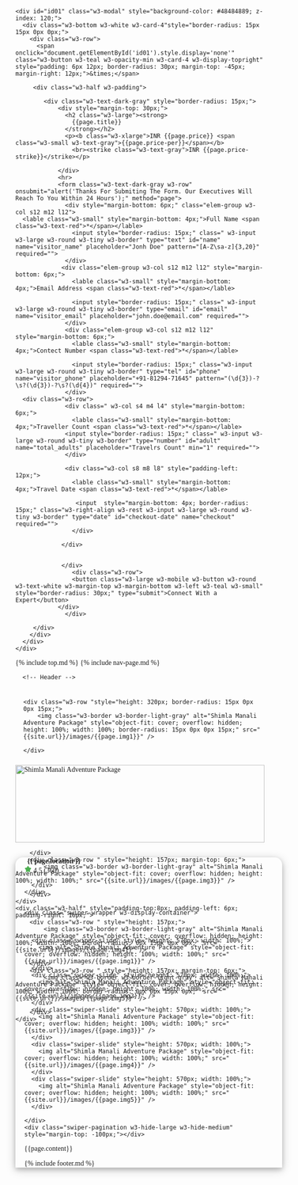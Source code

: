 <!DOCTYPE html>
<html lang="en">
<head>
<title>{{page.title}}</title>
<link rel="icon" type="image/x-icon" href="{{site.url}}/images/logo.png">
<meta name="description" content="{{page.discription}}">
  <meta name="keywords" content="{{page.keywords}}">
  <meta name="author" content="Tourist hill">
  <meta name="copyright" content="Tourist Hill Travels" />
<meta name="application-name" content="Tourist Hill Travels" />

<!--FB Meta-->
<meta property="og:title" content="{{page.title}}" />
<meta property="og:type" content="article" />
<meta property="og:image" content="{{site.url}}/images/{{page.img1}}" />
<meta property="og:url" content="{{site.url}}{{page.url}}" />
<meta property="og:description" content="{{page.discription}}" />
<!--Adsence-->
  <meta name="google-adsense-account" content="ca-pub-3313624136394536">
  <script async src="https://pagead2.googlesyndication.com/pagead/js/adsbygoogle.js?client=ca-pub-3313624136394536"
     crossorigin="anonymous"></script>
<meta charset="UTF-8">
<meta name="viewport" content="width=device-width, initial-scale=1">
<link rel="stylesheet" href="{{site.url}}/style.css">
<link rel="stylesheet" href="https://fonts.googleapis.com/css?family=Poppins">
<script type="application/ld+json">
{
    "@context" : "https://schema.org",
    "@type" : "WebSite",
    "name" : "Tourist Hill Travels",
    "url" : "https://touristhill.in"
}
</script>
<link rel="stylesheet" href="https://cdnjs.cloudflare.com/ajax/libs/font-awesome/6.6.0/css/all.min.css">
<link rel="stylesheet" href="https://cdn.jsdelivr.net/npm/swiper@11/swiper-bundle.min.css" />

<style>
  hr {
    border-bottom: 2px solid #f1f1f1;
    border-top: 2px solid #ffffff;
    border-radius: 30px;
  }
  excluded ul {
  --icon-space: 1.3em;
  list-style: none;
  padding: 0;
}
   included ul {
  --icon-space: 1.3em;
  list-style: none;
  padding: 0;
}
excluded li {
  padding-left: var(--icon-space);
}

excluded li:before {
  content: "\f00d"; /* FontAwesome Unicode */
  font-family: FontAwesome;
  display: inline-block;
  color: red;
  margin-left: calc( var(--icon-space) * -1 );
  width: var(--icon-space);
}
included li {
  padding-left: var(--icon-space);
}

included li:before {
  content: "\f00c"; /* FontAwesome Unicode */
  font-family: FontAwesome;
  display: inline-block;
  color: green;
  margin-left: calc( var(--icon-space) * -1 );
  width: var(--icon-space);
}
.swiper-pagination{
    margin-bottom: 70px;
    
  }
   .swiper-pagination-bullet {
      width: 20px;
      height: 4px;
     
      
    
      opacity: 1;
      background: #ffffff;
      border-radius: 5px;
    }

    .swiper-pagination-bullet-active {
      
      color: #ffffff;
      background: #ff5722;
      border-radius: 5px;
    }

  a{
    text-decoration: none;
  }
body,h1,h2,h3,h4,h5,h6 {font-family: "Poppins"}
.w3-bar,h1,button,p {font-family: "Poppins"}

.w3-content{
  max-width: 1200px;
}


.swiper {
      width: 100%;
      height: 100%;
    }

    
</style>
</head>
<body>

   <!--bottom fixed-->
   <div id="Fixed" class="w3-display-container w3-row w3-white w3-border-top w3-border-light-gray w3-hide-large w3-hide-medium w3-animate-zoom" style="width: 100%; padding:12px; position: fixed; bottom: -190px; left: 0px; z-index: 30;">
   
    <div class="w3-row">
      <div class="w3-col w3-right" style="width: 110px;">
        <button  onclick="document.getElementById('id01').style.display='block'" class="w3-button w3-teal w3-small w3-card-4" style="border-radius: 30px;">Send Enquiry</button>
      </div>
      <div class="w3-rest">
        <b class="w3-xlarge">INR {{page.price}} <span class="w3-small w3-text-gray">{{page.price-per}}</span></b>
      </div>
    </div>
  </div>
<!--model bottom  fixed-->
  <div class="w3-container">

  
    <div id="id01" class="w3-modal" style="background-color: #48484889; z-index: 120;">
      <div class="w3-bottom w3-white w3-card-4"style="border-radius: 15px 15px 0px 0px;">
        <div class="w3-row">
          <span onclick="document.getElementById('id01').style.display='none'" class="w3-button w3-teal w3-opacity-min w3-card-4 w3-display-topright" style="padding: 6px 12px; border-radius: 30px; margin-top: -45px; margin-right: 12px;">&times;</span>
         
         <div class="w3-half w3-padding">
           
            <div class="w3-text-dark-gray" style="border-radius: 15px;">
                <div style="margin-top: 30px;">
                  <h2 class="w3-large"><strong>
                    {{page.title}}
                  </strong></h2>
                  <p><b class="w3-xlarge">INR {{page.price}} <span class="w3-small w3-text-gray">{{page.price-per}}</span></b> 
                    <br><strike class="w3-text-gray">INR {{page.price-strike}}</strike></p>

                </div>
                <hr>
                <form class="w3-text-dark-gray w3-row" onsubmit="alert('Thanks For Submiting The Form. Our Executives Will Reach To You Within 24 Hours');" method="page">
                  <div style="margin-bottom: 6px;" class="elem-group w3-col s12 m12 l12">
      <lable class="w3-small" style="margin-bottom: 4px;">Full Name <span class="w3-text-red">*</span></lable>
                    <input style="border-radius: 15px;" class=" w3-input w3-large w3-round w3-tiny w3-border" type="text" id="name" name="visitor_name" placeholder="Jonh Doe" pattern="[A-Z\sa-z]{3,20}" required="">
                  </div>
                 <div class="elem-group w3-col s12 m12 l12" style="margin-bottom: 6px;">
                    <lable class="w3-small" style="margin-bottom: 4px;">Email Address <span class="w3-text-red">*</span></lable>
                    
                    <input style="border-radius: 15px;" class=" w3-input w3-large w3-round w3-tiny w3-border" type="email" id="email" name="visitor_email" placeholder="john.doe@email.com" required="">
                  </div>
                  <div class="elem-group w3-col s12 m12 l12" style="margin-bottom: 6px;">
                    <lable class="w3-small" style="margin-bottom: 4px;">Contect Number <span class="w3-text-red">*</span></lable>
                    
                    <input style="border-radius: 15px;" class="w3-input w3-large w3-round w3-tiny w3-border" type="tel" id="phone" name="visitor_phone" placeholder="+91-81294-71645" pattern="(\d{3})-?\s?(\d{3})-?\s?(\d{4})" required="">
                  </div>
      <div class="w3-row">
                  <div class=" w3-col s4 m4 l4" style="margin-bottom: 6px;">
                    <lable class="w3-small" style="margin-bottom: 4px;">Traveller Count <span class="w3-text-red">*</span></lable>
                  <input style="border-radius: 15px;" class=" w3-input w3-large w3-round w3-tiny w3-border" type="number" id="adult" name="total_adults" placeholder="Travelrs Count" min="1" required="">
                  </div>

                  <div class="w3-col s8 m8 l8" style="padding-left: 12px;">
                    <lable class="w3-small" style="margin-bottom: 4px;">Travel Date <span class="w3-text-red">*</span></lable>
                  
                     <input  style="margin-bottom: 4px; border-radius: 15px;" class="w3-right-align w3-rest w3-input w3-large w3-round w3-tiny w3-border" type="date" id="checkout-date" name="checkout" required="">
                    </div>

                 </div>
                

                 </div>
                    <div class="w3-row">
                    <button class="w3-large w3-mobile w3-button w3-round w3-text-white w3-margin-top w3-margin-bottom w3-left w3-teal w3-small" style="border-radius: 30px;" type="submit">Connect With a Expert</button>
                </div>  
                  </div>

         </div>
        </div>
      </div>
    </div>
  </div>


  {% include top.md %}
{% include nav-page.md %}

      <!-- Header -->

<div class="w3-row  w3-content w3-hide-small">
<div class="w3-half" style="padding-right: 6px; padding-top: 8px; padding-left: 16px;"  >

    <div class="w3-row "style="height: 320px; border-radius: 15px 0px 0px 15px;">
        <img class="w3-border w3-border-light-gray" alt="Shimla Manali Adventure Package" style="object-fit: cover; overflow: hidden; height: 100%; width: 100%; border-radius: 15px 0px 0px 15px;" src="{{site.url}}/images/{{page.img1}}" />
      
    </div>

</div>
<div class="w3-half" style="height: 320px;">
    <div class="w3-half" style="padding-top:8px;">
        <div class="w3-row " style="height: 157px;">
            <img class="w3-border w3-border-light-gray" alt="Shimla Manali Adventure Package" style="object-fit: cover; overflow: hidden; height: 100%; width: 100%; " src="{{site.url}}/images/{{page.img2}}" />
      
        </div>
        <div class="w3-row " style="height: 157px; margin-top: 6px;">
            <img class="w3-border w3-border-light-gray" alt="Shimla Manali Adventure Package" style="object-fit: cover; overflow: hidden; height: 100%; width: 100%;" src="{{site.url}}/images/{{page.img3}}" />
      
        </div>
    </div>
    <div class="w3-half" style="padding-top:8px; padding-left: 6px; padding-right: 16px;">
        <div class="w3-row " style="height: 157px;">
            <img class="w3-border w3-border-light-gray" alt="Shimla Manali Adventure Package" style="object-fit: cover; overflow: hidden; height: 100%; width: 100%; border-radius: 0px 15px 0px 0px;" src="{{site.url}}/images/{{page.img4}}" />
      
        </div>
        <div class="w3-row " style="height: 157px; margin-top: 6px;">
            <img class="w3-border w3-border-light-gray" alt="Shimla Manali Adventure Package" style="object-fit: cover; overflow: hidden; height: 100%; width: 100%; border-radius: 0px 0px 15px 0px;" src="{{site.url}}/images/{{page.img5}}" />
      
        </div>
    </div>
</div>

</div>
<!-- Header mobile-->

<div style="--swiper-navigation-color: #ffffff00; --swiper-pagination-color: #ff5722;" class="w3-hide-large w3-hide-medium w3-display-container swiper mySwiper3">
    <div class="w3-display-bottomleft w3-white w3-hide-large w3-hide-medium" style="box-shadow: 0 4px 10px 0 rgba(0, 0, 0, 0.19), 0 4px 20px 0 rgba(0, 0, 0, 0.2); ; z-index: 30; width: 100%; border-radius: 15px 15px 0px 0px; padding: 0px 18px; margin-bottom: -3px;">
      <div class="w3-row w3-margin-bottom" style="margin-top: 30px;">
        <div class="w3-col s6 m6 l6"><strong class="w3-text-gray"><i class="w3-text-gray fas fa-map-marker-alt" style="margin-right: 6px;"></i> {{ page.location }}</strong></div>
        <div class="w3-col s6 m6 l6 w3-right"><div class="w3-right w3-text-gray">
          <svg width="15px" height="15px" viewBox="0 0 24 24" fill="none" xmlns="http://www.w3.org/2000/svg">
            <path d="M9.15316 5.40838C10.4198 3.13613 11.0531 2 12 2C12.9469 2 13.5802 3.13612 14.8468 5.40837L15.1745 5.99623C15.5345 6.64193 15.7144 6.96479 15.9951 7.17781C16.2757 7.39083 16.6251 7.4699 17.3241 7.62805L17.9605 7.77203C20.4201 8.32856 21.65 8.60682 21.9426 9.54773C22.2352 10.5006 21.3968 11.4691 19.7199 13.4299L19.2861 13.9372C18.8096 14.4944 18.5713 14.773 18.4641 15.1177C18.357 15.4624 18.393 15.8341 18.465 16.5776L18.5306 17.2544C18.7841 19.8706 18.9109 21.1787 18.1449 21.7602C17.3788 22.3417 16.2273 21.8115 13.9243 20.7512L13.3285 20.4768C12.6741 20.1755 12.3469 20.0248 12 20.0248C11.6531 20.0248 11.3259 20.1755 10.6715 20.4768L10.0757 20.7512C7.77268 21.8115 6.62118 22.3417 5.85515 21.7602C5.08912 21.1787 5.21588 19.8706 5.4694 17.2544L5.53498 16.5776C5.60703 15.8341 5.64305 15.4624 5.53586 15.1177C5.42868 14.773 5.19043 14.4944 4.71392 13.9372L4.2801 13.4299C2.60325 11.4691 1.76482 10.5006 2.05742 9.54773C2.35002 8.60682 3.57986 8.32856 6.03954 7.77203L6.67589 7.62805C7.37485 7.4699 7.72433 7.39083 8.00494 7.17781C8.28555 6.96479 8.46553 6.64194 8.82547 5.99623L9.15316 5.40838Z" fill="#4caf50"></path>
          </svg>
          <span class="w3-text-green">4.5 </span>(360)
        </div></div>
  
      </div>
    </div>


    <div class="swiper-wrapper w3-display-container">
  
  
  
      <div class="swiper-slide" style="height: 570px; width: 100%;">
        <img alt="Shimla Manali Adventure Package" style="object-fit: cover; overflow: hidden; height: 100%; width: 100%;" src="{{site.url}}/images/{{page.img1}}" />
      </div>
      <div class="swiper-slide" style="height: 570px; width: 100%;">
        <img alt="Shimla Manali Adventure Package" style="object-fit: cover; overflow: hidden; height: 100%; width: 100%;" src="{{site.url}}/images/{{page.img2}}" />
      </div>
      <div class="swiper-slide" style="height: 570px; width: 100%;">
        <img alt="Shimla Manali Adventure Package" style="object-fit: cover; overflow: hidden; height: 100%; width: 100%;" src="{{site.url}}/images/{{page.img3}}" />
      </div>
      <div class="swiper-slide" style="height: 570px; width: 100%;">
        <img alt="Shimla Manali Adventure Package" style="object-fit: cover; overflow: hidden; height: 100%; width: 100%;" src="{{site.url}}/images/{{page.img4}}" />
      </div>
      <div class="swiper-slide" style="height: 570px; width: 100%;">
        <img alt="Shimla Manali Adventure Package" style="object-fit: cover; overflow: hidden; height: 100%; width: 100%;" src="{{site.url}}/images/{{page.img5}}" />
      </div>
   
    </div>
    <div class="swiper-pagination w3-hide-large w3-hide-medium" style="margin-top: -100px;"></div>
</div>



{{page.content}}

<!-- Footer -->
 
{% include footer.md %}
 
<!-- Swiper JS -->
<script src="https://cdn.jsdelivr.net/npm/swiper@11/swiper-bundle.min.js"></script>

<!-- Initialize Swiper -->
 <!-- Initialize Swiper -->
  <script>
    var swiper = new Swiper(".mySwiper4", {
      loop: true,
      autoplay: {
        delay: 2500,
        disableOnInteraction: false,
      },
      slidesPerView: 3,
      centeredSlides: true,
      spaceBetween: 10,
      pagination: {
        el: ".swiper-pagination",
        clickable: true,
      },
    });
  </script>
<script>
  
  var swiper = new Swiper(".mySwiper2", {
      slidesPerView: "auto",
      spaceBetween: 20,
      

      pagination: {
        el: ".swiper-pagination",
        clickable: true,
      },
    });

  var swiper2 = new Swiper(".mySwiper3", {
    loop: true,
    spaceBetween: 0,
    autoplay: {
        delay: 2500,
        disableOnInteraction: false,
      },
      pagination: {
        el: ".swiper-pagination",
        clickable: true,
        renderBullet: function (index, className) {
          return '<span class="' + className + '">'  + "</span>";
        },
      },
   
  });
</script>
<script>
  function myFunction(id) {
    var x = document.getElementById(id);
    if (x.className.indexOf("w3-show") == -1) {
      x.className += " w3-show";
    } else { 
      x.className = x.className.replace(" w3-show", "");
    }
  }
  </script>

<script>
  // When the user scrolls down 80px from the top of the document, resize the navbar's padding and the logo's font size
  window.onscroll = function() {scrollFunction()};
  
  function scrollFunction() {
    if (document.body.scrollTop > 290 || document.documentElement.scrollTop > 290) {
      document.getElementById("Fixed").style.bottom = "0px";
      
    } else {
      document.getElementById("Fixed").style.bottom = "-180px";
     
    }
  }
  </script>
</body>
</html>
